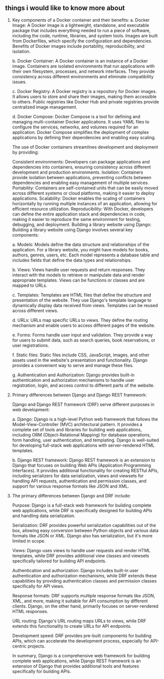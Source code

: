 ## things i would like to know more about

1. Key components of a Docker container and their benefits:
    a. Docker Image: A Docker image is a lightweight, standalone, and executable package that includes everything needed to run a piece of software, including the code, runtime, libraries, and system tools. Images are built from Dockerfiles, which specify the configuration and dependencies. Benefits of Docker images include portability, reproducibility, and isolation.

    b. Docker Container: A Docker container is an instance of a Docker image. Containers are isolated environments that run applications with their own filesystem, processes, and network interfaces. They provide consistency across different environments and eliminate compatibility issues.

    c. Docker Registry: A Docker registry is a repository for Docker images. It allows users to store and share their images, making them accessible to others. Public registries like Docker Hub and private registries provide centralized image management.

    d. Docker Compose: Docker Compose is a tool for defining and managing multi-container Docker applications. It uses YAML files to configure the services, networks, and volumes required for an application. Docker Compose simplifies the deployment of complex applications by defining their dependencies and enabling easy scaling.

    The use of Docker containers streamlines development and deployment by providing:

    Consistent environments: Developers can package applications and dependencies into containers, ensuring consistency across different development and production environments.
    Isolation: Containers provide isolation between applications, preventing conflicts between dependencies and enabling easy management of multiple services.
    Portability: Containers are self-contained units that can be easily moved across different systems or cloud platforms, making it easier to deploy applications.
    Scalability: Docker enables the scaling of containers horizontally by running multiple instances of an application, allowing for efficient resource utilization.
    Reproducibility: With Docker, developers can define the entire application stack and dependencies in code, making it easier to reproduce the same environment for testing, debugging, and deployment.
    Building a library website using Django:
    Building a library website using Django involves several key components:

    a. Models: Models define the data structure and relationships of the application. For a library website, you might have models for books, authors, genres, users, etc. Each model represents a database table and includes fields that define the data types and relationships.

    b. Views: Views handle user requests and return responses. They interact with the models to retrieve or manipulate data and render appropriate templates. Views can be functions or classes and are mapped to URLs.

    c. Templates: Templates are HTML files that define the structure and presentation of the website. They use Django's template language to dynamically display data received from views. Templates can be reused across different views.

    d. URLs: URLs map specific URLs to views. They define the routing mechanism and enable users to access different pages of the website.

    e. Forms: Forms handle user input and validation. They provide a way for users to submit data, such as search queries, book reservations, or user registrations.

    f. Static files: Static files include CSS, JavaScript, images, and other assets used in the website's presentation and functionality. Django provides a convenient way to serve and manage these files.

    g. Authentication and Authorization: Django provides built-in authentication and authorization mechanisms to handle user registration, login, and access control to different parts of the website.

2. Primary differences between Django and Django REST framework:

    Django and Django REST framework (DRF) serve different purposes in web development:

    a. Django: Django is a high-level Python web framework that follows the Model-View-Controller (MVC) architectural pattern. It provides a complete set of tools and libraries for building web applications, including ORM (Object-Relational Mapping) for database operations, form handling, user authentication, and templating. Django is well-suited for developing full-stack web applications with server-rendered HTML templates.

    b. Django REST framework: Django REST framework is an extension to Django that focuses on building Web APIs (Application Programming Interfaces). It provides additional functionality for creating RESTful APIs, including serializers for data serialization, views and viewsets for handling API requests, authentication and permission classes, and support for various response formats like JSON and XML.

3. The primary differences between Django and DRF include:

    Purpose: Django is a full-stack web framework for building complete web applications, while DRF is specifically designed for building APIs and handling data serialization.

    Serialization: DRF provides powerful serialization capabilities out of the box, allowing easy conversion between Python objects and various data formats like JSON or XML. Django also has serialization, but it's more limited in scope.

    Views: Django uses views to handle user requests and render HTML templates, while DRF provides additional view classes and viewsets specifically tailored for building API endpoints.

    Authentication and authorization: Django includes built-in user authentication and authorization mechanisms, while DRF extends these capabilities by providing authentication classes and permission classes specifically for API views.

    Response formats: DRF supports multiple response formats like JSON, XML, and more, making it suitable for API consumption by different clients. Django, on the other hand, primarily focuses on server-rendered HTML responses.

    URL routing: Django's URL routing maps URLs to views, while DRF extends this functionality to create URLs for API endpoints.

    Development speed: DRF provides pre-built components for building APIs, which can accelerate the development process, especially for API-centric projects.

    In summary, Django is a comprehensive web framework for building complete web applications, while Django REST framework is an extension of Django that provides additional tools and features specifically for building APIs.